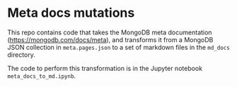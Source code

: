 # Meta docs mutations

This repo contains code that takes the MongoDB meta documentation (https://mongodb.com/docs/meta), and transforms it from a MongoDB JSON collection in `meta.pages.json` to a set of markdown files in the `md_docs` directory.

The code to perform this transformation is in the Jupyter notebook `meta_docs_to_md.ipynb`.
